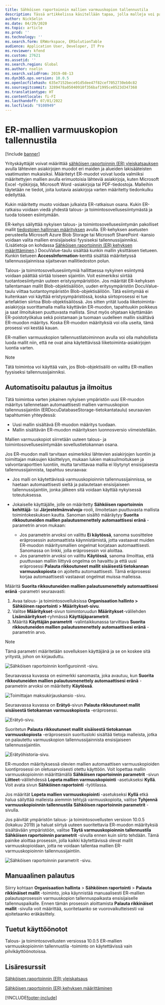 ```yaml
---
title: Sähköisen raportoinnin mallien varmuuskopion tallennustila
description: Tässä artikkelissa käsitellään tapaa, jolla malleja voi palauttaa sähköisen raportoinnin (ER) varmuuskopion tallennustilan avulla.
author: NickSelin
ms.date: 04/29/2020
ms.topic: article
ms.prod: ''
ms.technology: ''
ms.search.form: ERWorkspace, ERSolutionTable
audience: Application User, Developer, IT Pro
ms.reviewer: kfend
ms.custom: 27621
ms.assetid: ''
ms.search.region: Global
ms.author: nselin
ms.search.validFrom: 2019-08-13
ms.dyn365.ops.version: 10.0.5
ms.openlocfilehash: 635e7152bece91d5dee47f82cef7052730eb0c82
ms.sourcegitcommit: 3289478a05040910f356baf1995ce0523d347368
ms.translationtype: HT
ms.contentlocale: fi-FI
ms.lasthandoff: 07/01/2022
ms.locfileid: "9108949"
---
```

# <a name="backup-storage-of-er-templates"></a>ER-mallien varmuuskopion tallennustila

[!include [banner](../includes/banner.md)]

Yrityskäyttäjät voivat määrittää [sähköisen raportoinnin (ER) yleiskatsauksen](general-electronic-reporting.md) avulla lähtevien asiakirjojen muodot eri maiden ja alueiden lakisääteisten vaatimusten mukaisiksi. Määritetyt ER-muodot voivat luoda valmiiksi määritettyjen mallien avulla erimuotoisia lähteviä asiakirjoja, kuten Microsoft Excel -työkirjoja, Microsoft Word -asiakirjoja tai PDF-tiedostoja. Malleihin täytetään ne tiedot, joita luotavia asiakirjoja varten määritetty tiedonkulku edellyttää.

Kukin määritetty muoto voidaan julkaista ER-ratkaisun osana. Kukin ER-ratkaisu voidaan viedä yhdestä talous- ja toimintosovellusesiintymästä ja tuoda toiseen esiintymään.

ER-kehys säilyttää nykyisen talous- ja toimintosovellusesiintymän pakolliset mallit [tiedostojen hallinnan määrityksen](../../fin-ops/organization-administration/configure-document-management.md) avulla. ER-kehyksen asetusten perusteella Microsoft Azure Blob Storage tai Microsoft SharePoint -kansio voidaan valita mallien ensisijaiseksi fyysiseksi tallennussijainniksi. (Lisätietoja on kohdassa [Sähköisen raportoinnin (ER) kehyksen määrittäminen](electronic-reporting-er-configure-parameters.md).) DocuValue-taulu sisältää kunkin mallin yksittäisen tietueen. Kunkin tietueen **AccessInformation**-kenttä sisältää määritetyssä tallennussijainnissa sijaitsevan mallitiedoston polun.

Talous- ja toimintosovellusesiintymiä hallittaessa nykyinen esiintymä voidaan päättää siirtää toiseen sijaintiin. Voit esimerkiksi siirtää tuotantoesiintymän uuteen eristysympäristöön. Jos määrität ER-kehyksen tallentamaan mallit Blob-objektisäilöön, uuden eritysympäristön DocuValue-taulu viittaa tuotantoympäristön Blob-objektisäilöön. Tätä esiintymää ei kuitenkaan voi käyttää eristysympäristössä, koska siirtoprosessi ei tue artefaktien siirtoa Blob-objektisäilössä. Jos sitten yrität luoda liiketoiminta-asiakirjoja suorittamalla mallia käyttävän ER-muodon, tapahtuukin poikkeus ja saat ilmoituksen puuttuvasta mallista. Sinut myös ohjataan käyttämään ER-poistotyökalua sekä poistamaan ja tuomaan uudelleen mallin sisältävä ER-muodon määritys. Koska ER-muodon määrityksiä voi olla useita, tämä prosessi voi kestää kauan.

ER-mallien varmuuskopion tallennustilatoiminnon avulla voi olla mahdollista luoda mallit niin, että ne ovat aina käytettävissä liiketoiminta-asiakirjojen luontia varten.

> [!NOTE]
> Tätä toimintoa voi käyttää vain, jos Blob-objektisäilö on valittu ER-mallien fyysiseksi tallennussijainniksi.

## <a name="automated-recovery-and-notification"></a>Automatisoitu palautus ja ilmoitus

Tätä toimintoa varten jokainen nykyisen ympäristön uusi ER-muodon määritys tallennetaan automaattisesti mallien varmuuskopion tallennussijaintiin (ERDocuDatabaseStorage-tietokantataulu) seuraavien tapahtumien yhteydessä:

- Uusi mallin sisältävä ER-muodon määritys tuodaan.
- Mallin sisältävän ER-muodon määrityksen luonnosversio viimeistellään.

Mallien varmuuskopiot siirretään uuteen talous- ja toimintosovellusesiintymään sovellustietokannan osana.

Jos ER-muodon malli tarvitaan esimerkiksi lähtevien asiakirjojen luontiin ja toimittajan maksujen käsittelyyn, mukaan lukien maksuilmoituksen ja valvontaraporttien luontiin, mutta tarvittavaa mallia ei löytynyt ensisijaisesta tallennussijainnista, tapahtuu seuraavaa:

- Jos malli on käytettävissä varmuuskopioinnin tallennussijainnissa, se haetaan automaattisesti sieltä ja palautetaan ensisijaiseen tallennussijaintiin, jonka jälkeen sitä voidaan käyttää nykyisessä toteutuksessa.
- Jokaiselle käyttäjälle, jolle on määritetty **Sähköisen raportoinnin kehittäjä**- tai **Järjestelmänvalvoja**-rooli, ilmoitetaan puuttuvasta mallista toimintokeskuksen kautta. Sanoman sisältö määräytyy **Suorita rikkoutuneiden mallien palautusmenettely automaattisesi eränä** -parametrin arvon mukaan:

    - Jos parametrin arvoksi on valittu **Ei käytössä**, sanoma suosittelee eräprosessin automaattista käynnistämistä, jotta vastaavat muiden ER-muodon määritysmallien ongelmat korjataan automaattisesti. Sanomassa on linkki, jolla eräprosessin voi aloittaa.
    - Jos parametrin arvoksi on valittu **Käytössä**, sanoma ilmoittaa, että puuttuvaan malliin liittyvä ongelma on havaittu ja että uusi eräprosessi **Palauta rikkoutuneet mallit sisäisestä tietokannan varmuuskopiosta** on ajoitettu automaattisesti. Tämä eräprosessi korjaa automaattisesti vastaavat ongelmat muissa malleissa.

Määritä **Suorita rikkoutuneiden mallien palautusmenettely automaattisesi eränä** -parametri seuraavasti:

1. Avaa talous- ja toimintosovelluksissa **Organisaation hallinto \> Sähköinen raportointi \> Määritykset-sivu**.
2. Valitse **Määritykset**-sivun toimintoruudun **Määritykset**-välilehden **Lisämääritykset**-ryhmässä **Käyttäjäparametrit**.
3. Määritä **Käyttäjän parametrit** -valintaikkunassa tarvittava **Suorita rikkoutuneiden mallien palautusmenettely automaattisesi eränä** -parametrin arvo.

> [!NOTE]
> Tämä parametri määritetään sovelluksen käyttäjänä ja se on koskee sitä yritystä, johon on kirjauduttu.

![Sähköisen raportoinnin konfiguroinnit -sivu.](./media/GER-BackupTemplates-1.png)

Seuraavassa kuvassa on esimerkki sanomasta, joka avautuu, kun **Suorita rikkoutuneiden mallien palautusmenettely automaattisesi eränä** -parametrin arvoksi on määritetty **Käytössä**.

![Toimittajan maksukirjauskansio -sivu.](./media/GER-BackupTemplates-2.png)

Seuraavassa kuvassa on **Erätyö**-sivun **Palauta rikkoutuneet mallit sisäisestä tietokannan varmuuskopiosta** -eräprosessi.

![Erätyö-sivu.](./media/GER-BackupTemplates-3.png)

Suoritetun **Palauta rikkoutuneet mallit sisäisestä tietokannan varmuuskopiosta** -eräprosessin suoritusloki sisältää tietoja malleista, jotka on palautettu varmuuskopion tallennussijainnista ensisijaiseen tallennussijaintiin.

![Erätyöhistoria-sivu.](./media/GER-BackupTemplates-4.png)

ER-muodon määrityksessä olevien mallien automaattisen varmuuskopioiden luontiprosessi on oletusarvoisesti otettu käyttöön. Voit lopettaa mallin varmuuskopioinnin määrittämällä **Sähköisen raportoinnin parametrit** -sivun **Liitteet**-välilehdessä **Lopeta mallien varmuuskopiointi** -asetukseksi **Kyllä**. Voit avata sivun **Sähköinen raportointi** -työtilassa.

Jos määrität **Lopeta mallien varmuuskopiointi** -asetukseksi **Kyllä** etkä halua säilyttää malleista aiemmin tehtyjä varmuuskopioita, valitse **Tyhjennä varmuuskopioinnin tallennustila** **Sähköisen raportoinnin parametrit** -sivulla.

Jos päivität ympäristön talous- ja toimintosovellusten versioon 10.0.5 (lokakuu 2019) ja haluat siirtyä uuteen suoritettavia ER-muodon määrityksiä sisältävään ympäristöön, valitse **Täytä varmuuskopioinnin tallennustila** **Sähköisen raportoinnin parametrit** -sivulla ennen kuin siirto tehdään. Tämä painike aloittaa prosessin, jolla kaikki käytettävissä olevat mallit varmuuskopioidaan, jotta ne voidaan tallentaa mallien ER-varmuuskopioinnin tallennussijaintiin.

![Sähköisen raportoinnin parametrit -sivu.](./media/GER-BackupTemplates-5.png)

## <a name="manual-recovery"></a>Manuaalinen palautus

Siirry kohtaan **Organisaation hallinta** \> **Sähköinen raportointi** \> **Palauta rikkinäiset mallit** -toiminto, joka käynnistää manuaalisesti ER-mallien palautusprosessin varmuuskopion tallennuspaikasta ensisijaiselle tallennuspaikalle. Ennen tämän prosessin aloittamista **Palauta rikkinäiset mallit** -sivulla voit määrittää, suoritetaanko se vuorovaikutteisesti vai ajoitetaanko eräkäsittely.

## <a name="supported-deployments"></a>Tuetut käyttöönotot

Talous- ja toimintosovellusten versiossa 10.0.5 ER-mallien varmuuskopioinnin tallennustila -toiminto on käytettävissä vain pilvikäyttöönotoissa.

## <a name="additional-resources"></a>Lisäresurssit

[Sähköisen raportoinnin (ER) yleiskatsaus](general-electronic-reporting.md)

[Sähköisen raportoinnin (ER) kehyksen määrittäminen](electronic-reporting-er-configure-parameters.md)


[!INCLUDE[footer-include](../../../includes/footer-banner.md)]
